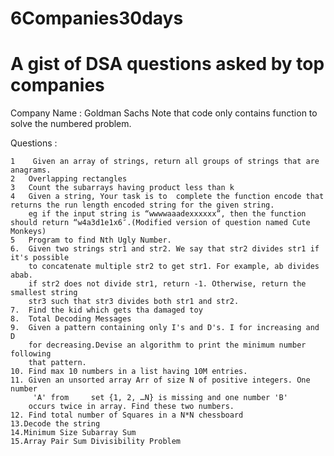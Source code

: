 # 6Companies30days

# A gist of DSA questions asked by top companies

Company Name : Goldman Sachs
Note that code only contains function to solve the numbered problem.


Questions :

    1    Given an array of strings, return all groups of strings that are anagrams.
    2   Overlapping rectangles
    3   Count the subarrays having product less than k
    4   Given a string, Your task is to  complete the function encode that returns the run length encoded string for the given string.
        eg if the input string is “wwwwaaadexxxxxx”, then the function should return “w4a3d1e1x6″.(Modified version of question named Cute Monkeys)
    5   Program to find Nth Ugly Number.
    6.  Given two strings str1 and str2. We say that str2 divides str1 if it's possible
        to concatenate multiple str2 to get str1. For example, ab divides abab. 
        if str2 does not divide str1, return -1. Otherwise, return the smallest string 
        str3 such that str3 divides both str1 and str2.
    7.  Find the kid which gets tha damaged toy
    8.  Total Decoding Messages 
    9.  Given a pattern containing only I's and D's. I for increasing and D 
        for decreasing.Devise an algorithm to print the minimum number following
        that pattern.
    10. Find max 10 numbers in a list having 10M entries.
    11. Given an unsorted array Arr of size N of positive integers. One number 
         'A' from     set {1, 2, …N} is missing and one number 'B' 
        occurs twice in array. Find these two numbers.
    12. Find total number of Squares in a N*N chessboard
    13.Decode the string
    14.Minimum Size Subarray Sum
    15.Array Pair Sum Divisibility Problem
